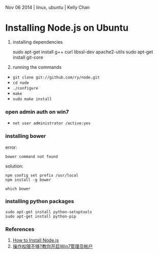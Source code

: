 Nov 06 2014 | linux, ubuntu | Kelly Chan
# Installing Node.js on Ubuntu

1. installing dependencies


    sudo apt-get install g++ curl libssl-dev apache2-utils
    sudo apt-get install git-core
    

2. running the commands


- `git clone git://github.com/ry/node.git`
- `cd node`
- `./configure`
- `make`
- `sudo make install`

### open admin auth on win7

- `net user administrator /active:yes`

### installing bower

error:

    bower command not found
    
solution:

    npm config set prefix /usr/local
    npm install -g bower
    
    which bower

### installing python packages

    sudo apt-get install python-setuptools
    sudo apt-get install python-pip


### References

1. [How to Install Node.js](http://howtonode.org/how-to-install-nodejs)
2. [操作权限不够?教你开启Win7管理员帐户](http://soft.zol.com.cn/271/2718681.html)
